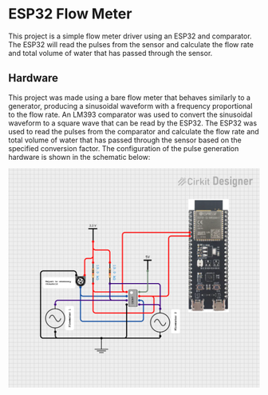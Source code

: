 # ESP32 Flow Meter
This project is a simple flow meter driver using an ESP32 and comparator. The ESP32 will read the pulses from the sensor and calculate the flow rate and total volume of water that has passed through the sensor.

## Hardware
This project was made using a bare flow meter that behaves similarly to a generator, producing a sinusoidal waveform with a frequency proportional to the flow rate. An LM393 comparator was used to convert the sinusoidal waveform to a square wave that can be read by the ESP32. The ESP32 was used to read the pulses from the comparator and calculate the flow rate and total volume of water that has passed through the sensor based on the specified conversion factor. The configuration of the pulse generation hardware is shown in the schematic below:

<div style="position: relative; width: 100%; padding-top: calc(max(56.25%, 400px));">
  
  <a href="https://app.cirkitdesigner.com/project/9b82d255-7e2a-4ff6-a056-30086dd47079?view=interactive_preview" style="position: absolute; top: 0; left: 0; width: 100%; height: 100%; border: none;">
    <img src="Schematic.png" alt="Schematic">
  </a>

</div>
